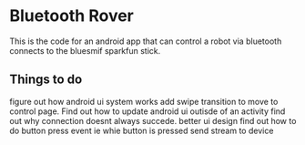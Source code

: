 # Bluetooth Rover

This is the code for an android app that can control a robot via bluetooth
connects to the bluesmif sparkfun stick.

## Things to do

figure out how android ui system works add swipe transition to move to control page.
Find out how to update android ui outisde of an activity
find out why connection doesnt always succede.
better ui design
find out how to do button press event ie whie button is pressed send stream to device